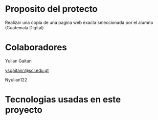 # Proposito del protecto
 Realizar una copia de una pagina web exacta seleccionada por el alumno (Guatemala Digital)

# Colaboradores
Yulian Gaitan

ysgaitann@scl.edu.gt

Nyulian122

# Tecnologias usadas en este proyecto
